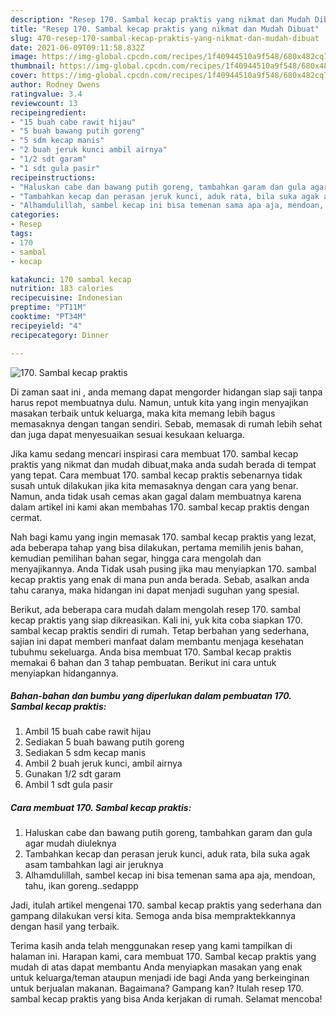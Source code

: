 ```yaml
---
description: "Resep 170. Sambal kecap praktis yang nikmat dan Mudah Dibuat"
title: "Resep 170. Sambal kecap praktis yang nikmat dan Mudah Dibuat"
slug: 470-resep-170-sambal-kecap-praktis-yang-nikmat-dan-mudah-dibuat
date: 2021-06-09T09:11:58.832Z
image: https://img-global.cpcdn.com/recipes/1f40944510a9f548/680x482cq70/170-sambal-kecap-praktis-foto-resep-utama.jpg
thumbnail: https://img-global.cpcdn.com/recipes/1f40944510a9f548/680x482cq70/170-sambal-kecap-praktis-foto-resep-utama.jpg
cover: https://img-global.cpcdn.com/recipes/1f40944510a9f548/680x482cq70/170-sambal-kecap-praktis-foto-resep-utama.jpg
author: Rodney Owens
ratingvalue: 3.4
reviewcount: 13
recipeingredient:
- "15 buah cabe rawit hijau"
- "5 buah bawang putih goreng"
- "5 sdm kecap manis"
- "2 buah jeruk kunci ambil airnya"
- "1/2 sdt garam"
- "1 sdt gula pasir"
recipeinstructions:
- "Haluskan cabe dan bawang putih goreng, tambahkan garam dan gula agar mudah diuleknya"
- "Tambahkan kecap dan perasan jeruk kunci, aduk rata, bila suka agak asam tambahkan lagi air jeruknya"
- "Alhamdulillah, sambel kecap ini bisa temenan sama apa aja, mendoan, tahu, ikan goreng..sedappp"
categories:
- Resep
tags:
- 170
- sambal
- kecap

katakunci: 170 sambal kecap 
nutrition: 183 calories
recipecuisine: Indonesian
preptime: "PT11M"
cooktime: "PT34M"
recipeyield: "4"
recipecategory: Dinner

---
```



![170. Sambal kecap praktis](https://img-global.cpcdn.com/recipes/1f40944510a9f548/680x482cq70/170-sambal-kecap-praktis-foto-resep-utama.jpg)

Di zaman  saat ini , anda memang dapat mengorder hidangan siap saji tanpa harus repot membuatnya dulu. Namun, untuk kita yang ingin menyajikan masakan terbaik untuk keluarga, maka kita memang lebih bagus memasaknya dengan tangan sendiri. Sebab, memasak di rumah lebih sehat dan juga dapat menyesuaikan sesuai kesukaan keluarga.

Jika kamu sedang mencari inspirasi cara membuat 170. sambal kecap praktis yang nikmat dan mudah dibuat,maka anda sudah berada di tempat yang tepat. Cara membuat 170. sambal kecap praktis  sebenarnya tidak susah untuk dilakukan jika kita memasaknya dengan cara yang benar. Namun, anda tidak usah cemas akan gagal dalam membuatnya 
karena dalam artikel ini kami akan membahas 170. sambal kecap praktis dengan cermat.  



Nah bagi kamu yang ingin memasak 170. sambal kecap praktis yang lezat, ada beberapa tahap yang bisa dilakukan, pertama memilih jenis bahan, kemudian pemilihan bahan segar, hingga cara mengolah dan menyajikannya. Anda Tidak usah pusing jika mau menyiapkan 170. sambal kecap praktis yang enak di mana pun anda berada. Sebab, asalkan anda  tahu caranya, maka hidangan ini dapat menjadi suguhan yang spesial.

Berikut, ada beberapa cara mudah dalam mengolah resep 170. sambal kecap praktis yang siap dikreasikan. Kali ini, yuk kita coba siapkan 170. sambal kecap praktis sendiri di rumah. Tetap berbahan yang sederhana, sajian ini dapat memberi manfaat dalam membantu menjaga kesehatan tubuhmu sekeluarga. Anda bisa membuat 170. Sambal kecap praktis memakai 6 bahan dan 3 tahap pembuatan. Berikut ini cara untuk menyiapkan hidangannya.

<!--inarticleads1-->

##### Bahan-bahan dan bumbu yang diperlukan dalam pembuatan 170. Sambal kecap praktis:

1. Ambil 15 buah cabe rawit hijau
1. Sediakan 5 buah bawang putih goreng
1. Sediakan 5 sdm kecap manis
1. Ambil 2 buah jeruk kunci, ambil airnya
1. Gunakan 1/2 sdt garam
1. Ambil 1 sdt gula pasir




<!--inarticleads2-->

##### Cara membuat 170. Sambal kecap praktis:

1. Haluskan cabe dan bawang putih goreng, tambahkan garam dan gula agar mudah diuleknya
1. Tambahkan kecap dan perasan jeruk kunci, aduk rata, bila suka agak asam tambahkan lagi air jeruknya
1. Alhamdulillah, sambel kecap ini bisa temenan sama apa aja, mendoan, tahu, ikan goreng..sedappp




Jadi, itulah artikel mengenai  170. sambal kecap praktis  yang sederhana dan gampang dilakukan versi kita. Semoga anda bisa mempraktekkannya dengan hasil yang terbaik. 

Terima kasih anda telah menggunakan resep yang kami tampilkan di halaman ini. Harapan kami, cara membuat  170. Sambal kecap praktis yang mudah di atas dapat membantu Anda menyiapkan masakan yang enak untuk keluarga/teman ataupun menjadi ide bagi Anda yang berkeinginan untuk berjualan makanan. Bagaimana? Gampang kan? Itulah resep 170. sambal kecap praktis yang bisa Anda kerjakan di rumah. Selamat mencoba!

